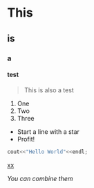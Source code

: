 # This
## is
### a
#### test

> This is also a test

1. One
2. Two
3. Three

* Start a line with a star
* Profit!

``` C++
cout<<"Hello World"<<endl;

```
[xx](baidu.com)

_You can combine them_
